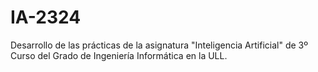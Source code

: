 # IA-2324
Desarrollo de las prácticas de la asignatura "Inteligencia Artificial" de 3º Curso del Grado de Ingeniería Informática en la ULL.
